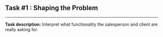 ## Task #1 : Shaping the Problem

<hr>

**Task description:** 
Interpret what functionality the salesperson and client are really asking for.

